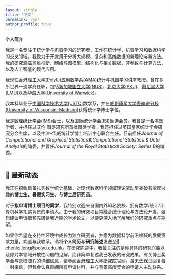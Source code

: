 ```yaml
---
layout: single
title: "中文"
permalink: /cn/
author_profile: true
---
```


**个人简介**

我是一名专注于统计学与机器学习的研究者，工作在统计学、机器学习和数据科学的交叉领域。我致力于开发用于分析大规模、复杂和高维数据的新理论与新方法。我的研究涵盖高维推断、网络与图模型、结构化与相关数据、非参数与计算方法，以及人工智能的现代应用。

我现任[香港理工大学(PolyU)](https://www.polyu.edu.hk/)[应用数学系(AMA)](https://www.polyu.edu.hk/ama/)统计与机器学习讲座教授。曾在多所世界一流学府任职，包括[新加坡国立大学(NUS)](https://www.nus.edu.sg/)、[北京大学(PKU)](https://www.pku.edu.cn/)、[慕尼黑大学(LMU)](https://www.en.uni-muenchen.de/)以及[华威大学(University of Warwick)](https://warwick.ac.uk/)。

我本科毕业于[中国科学技术大学(USTC)](https://math.ustc.edu.cn/)数学系，并在[威斯康星大学麦迪逊分校(University of Wisconsin–Madison)](https://stat.wisc.edu/)获得统计学博士学位。

我是[数理统计学会(IMS)](https://imstat.org/)会士，以及[国际统计学会(ISI)](https://isi-web.org/)当选会员。我曾是一名洪堡学者，并担任过艾伦·图灵研究所首批图灵学者。我还担任过英国皇家统计学会研究分会主席，以及牛津–华威统计学博士培训中心联合主任。目前担任*Journal of Computational and Graphical Statistics*和*Computational Statistics & Data Analysis*的编委，并曾任*Journal of the Royal Statistical Society: Series B*的编委。

---

## 🚀 最新动态

我正在招收具备扎实数学统计基础、对现代数据科学领域理论驱动型突破有浓厚兴趣的**博士生、暑假实习生、与博士后研究员**。

对于**拟申请博士项目的同学**，我特别欢迎来自国内外知名院校、拥有数学/统计/计算机科学扎实背景的申请人。由于我的研究项目常融合统计理论与方法论开发，强烈建议申请者预先研读我近期的学术论文，以便更深入地了解我们的研究重点与期望。

如果你希望在支持性环境中成长为独立研究者，并愿为数据科学前沿领域的发展贡献力量，欢迎与我联系。请将**个人简历**与**研究陈述**发送至📧 [chenlei.leng@polyu.edu.hk](mailto:chenlei.leng@polyu.edu.hk)。在研究陈述中，我最关注的是你具体的研究兴趣以及你对本领域开放性问题的见解，而非简单复述我已发表的研究成果。有关博士奖学金与录取流程的详细信息，请参阅[香港理工大学研究院](https://www.polyu.edu.hk/gs/)官网。虽无法保证回复每一封来信，但我会认真审阅所有申请材料，并与背景高度契合的申请人主动联系。

---

